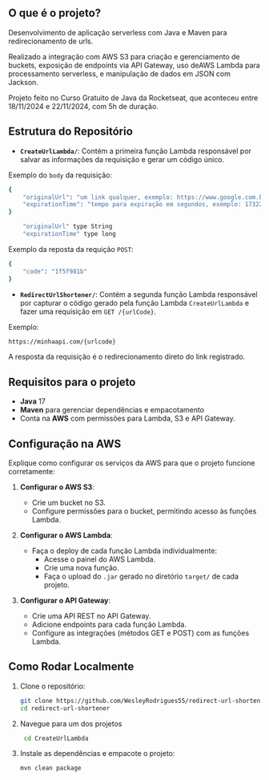 ## O que é o projeto?

Desenvolvimento de aplicação serverless com Java e Maven para redirecionamento de urls. 

Realizado a integração com AWS S3 para criação e gerenciamento de buckets, exposição de endpoints via API Gateway, uso deAWS Lambda para processamento serverless, e manipulação de dados em JSON com Jackson.

Projeto feito no Curso Gratuito de Java da Rocketseat, que aconteceu entre 18/11/2024 e 22/11/2024, com 5h de duração.


## Estrutura do Repositório

- **`CreateUrlLambda/`**: Contém a primeira função Lambda responsável por salvar as informações da requisição e gerar um código único.

Exemplo do `body` da requisição:
```bash
{
	"originalUrl": "um link qualquer, exemplo: https://www.google.com.br/",
	"expirationTime": "tempo para expiração em segundos, exemplo: 1732208836"
}
```
```bash
    "originalUrl" type String
    "expirationTime" type long
```

Exemplo da reposta da requição `POST`:
```bash
{
	"code": "1f5f981b"
}
```
- **`RedirectUrlShortener/`**: Contém a segunda função Lambda responsável por capturar o código gerado pela função Lambda `CreateUrlLambda` e fazer uma requisição em `GET /{urlCode}`.

Exemplo:
```bash
https://minhaapi.com/{urlcode}
```

A resposta da requisição é o redirecionamento direto do link registrado.


## Requisitos para o projeto

- **Java** 17
- **Maven** para gerenciar dependências e empacotamento
- Conta na **AWS** com permissões para Lambda, S3 e API Gateway.



## Configuração na AWS

Explique como configurar os serviços da AWS para que o projeto funcione corretamente:

1. **Configurar o AWS S3**:
   - Crie um bucket no S3.
   - Configure permissões para o bucket, permitindo acesso às funções Lambda.

2. **Configurar o AWS Lambda**:
   - Faça o deploy de cada função Lambda individualmente:
     - Acesse o painel do AWS Lambda.
     - Crie uma nova função.
     - Faça o upload do `.jar` gerado no diretório `target/` de cada projeto.

3. **Configurar o API Gateway**:
   - Crie uma API REST no API Gateway.
   - Adicione endpoints para cada função Lambda.
   - Configure as integrações (métodos GET e POST) com as funções Lambda.


## Como Rodar Localmente

1. Clone o repositório:
   ```bash
   git clone https://github.com/WesleyRodrigues55/redirect-url-shortener.git
   cd redirect-url-shortener
   ```

2. Navegue para um dos projetos
   ```bash
    cd CreateUrlLambda
   ```

3. Instale as dependências e empacote o projeto:
    ```bash
    mvn clean package
    ```